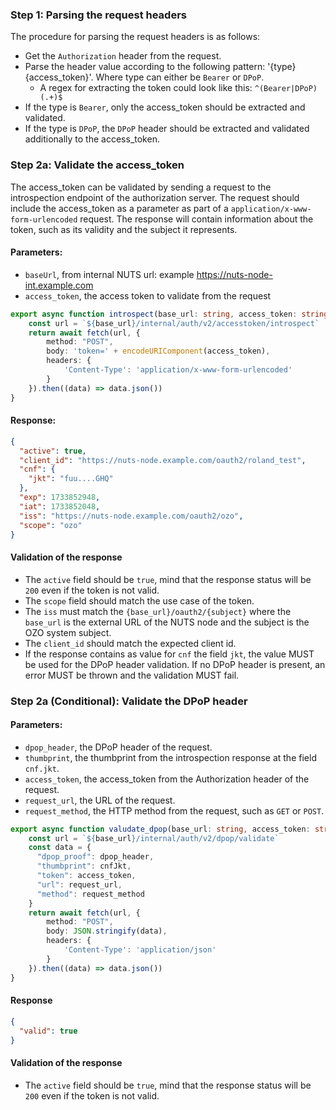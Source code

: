 ### Step 1: Parsing the request headers

The procedure for parsing the request headers is as follows:

* Get the `Authorization` header from the request.
* Parse the header value according to the following pattern: '{type} {access_token}'. Where type can either be `Bearer`
  or `DPoP`.
    * A regex for extracting the token could look like this: `^(Bearer|DPoP) (.+)$`
* If the type is `Bearer`, only the access_token should be extracted and validated.
* If the type is `DPoP`, the `DPoP` header should be extracted and validated additionally to the access_token.

### Step 2a: Validate the access_token

The access_token can be validated by sending a request to the introspection endpoint of the authorization server. The
request should include the access_token as a parameter as part of a `application/x-www-form-urlencoded` request. The
response will contain information about the token, such as its validity and the subject it represents.

#### Parameters:

* `baseUrl`, from internal NUTS url: example https://nuts-node-int.example.com
* `access_token`, the access token to validate from the request

```TypeScript
export async function introspect(base_url: string, access_token: string) {
    const url = `${base_url}/internal/auth/v2/accesstoken/introspect`
    return await fetch(url, {
        method: "POST",
        body: 'token=' + encodeURIComponent(access_token),
        headers: {
            'Content-Type': 'application/x-www-form-urlencoded'
        }
    }).then((data) => data.json())
}

```

#### Response:

```JSON
{
  "active": true,
  "client_id": "https://nuts-node.example.com/oauth2/roland_test",
  "cnf": {
    "jkt": "fuu....GHQ"
  },
  "exp": 1733852948,
  "iat": 1733852048,
  "iss": "https://nuts-node.example.com/oauth2/ozo",
  "scope": "ozo"
}
```

#### Validation of the response

- The `active` field should be `true`, mind that the response status will be `200` even if the token is not valid.
- The `scope` field should match the use case of the token.
- The `iss` must match the `{base_url}/oauth2/{subject}` where the `base_url` is the external URL of the NUTS node and
  the subject is the OZO system subject.
- The `client_id` should match the expected client id.
- If the response contains as value for `cnf` the field `jkt`, the value MUST be used for the DPoP header validation. If
  no DPoP header is present, an error MUST be thrown and the validation MUST fail.

### Step 2a (Conditional): Validate the DPoP header

#### Parameters:

- `dpop_header`, the DPoP header of the request.
- `thumbprint`, the thumbprint from the introspection response at the field `cnf.jkt`.
- `access_token`, the access_token from the Authorization header of the request.
- `request_url`, the URL of the request.
- `request_method`, the HTTP method from the request, such as `GET` or `POST`.

```TypeScript
export async function valudate_dpop(base_url: string, access_token: string, dpop_header:string, cnfJkt: string, request_url: string, request_method: string) {
    const url = `${base_url}/internal/auth/v2/dpop/validate`
    const data = {
      "dpop_proof": dpop_header,
      "thumbprint": cnfJkt,
      "token": access_token,
      "url": request_url,
      "method": request_method
    }
    return await fetch(url, {
        method: "POST",
        body: JSON.stringify(data),
        headers: {
            'Content-Type': 'application/json'
        }
    }).then((data) => data.json())
}
```
#### Response
```JSON
{
  "valid": true
}
```
#### Validation of the response

- The `active` field should be `true`, mind that the response status will be `200` even if the token is not valid.
